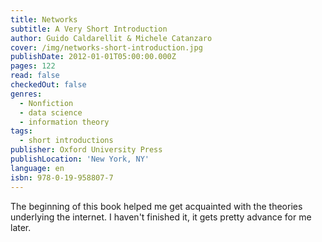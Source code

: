 ```yaml
---
title: Networks
subtitle: A Very Short Introduction
author: Guido Caldarellit & Michele Catanzaro
cover: /img/networks-short-introduction.jpg
publishDate: 2012-01-01T05:00:00.000Z
pages: 122
read: false
checkedOut: false
genres:
  - Nonfiction
  - data science
  - information theory
tags:
  - short introductions
publisher: Oxford University Press
publishLocation: 'New York, NY'
language: en
isbn: 978-0-19-958807-7
---
```

The beginning of this book helped me get acquainted with the theories underlying the internet. I haven't finished it, it gets pretty advance for me later.